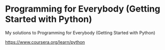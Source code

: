 # Programming for Everybody (Getting Started with Python)

My solutions to Programming for Everybody (Getting Started with Python)

https://www.coursera.org/learn/python
